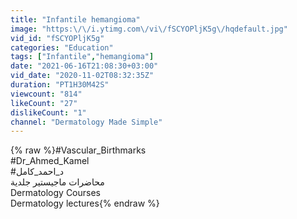 ```yaml
---
title: "Infantile hemangioma"
image: "https:\/\/i.ytimg.com\/vi\/fSCYOPljK5g\/hqdefault.jpg"
vid_id: "fSCYOPljK5g"
categories: "Education"
tags: ["Infantile","hemangioma"]
date: "2021-06-16T21:08:30+03:00"
vid_date: "2020-11-02T08:32:35Z"
duration: "PT1H30M42S"
viewcount: "814"
likeCount: "27"
dislikeCount: "1"
channel: "Dermatology Made Simple"
---
```

{% raw %}#Vascular_Birthmarks<br />#Dr_Ahmed_Kamel<br />#د_احمد_كامل<br />محاضرات ماجيستير جلدية <br />Dermatology Courses<br />Dermatology lectures{% endraw %}
